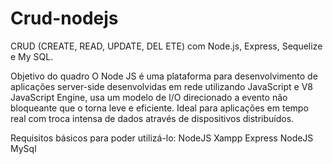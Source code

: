 # Crud-nodejs

CRUD (CREATE, READ, UPDATE, DEL  ETE) com Node.js, Express, Sequelize e My SQL.

Objetivo do quadro
O Node JS é uma plataforma para desenvolvimento de aplicações server-side desenvolvidas em rede utilizando JavaScript e V8 JavaScript Engine, usa um modelo de I/O direcionado a evento não bloqueante que o torna leve e eficiente. Ideal para aplicações em tempo real com troca intensa de dados através de dispositivos distribuídos.

Requisitos básicos para poder utilizá-lo:
NodeJS
Xampp
Express
NodeJS
MySql
